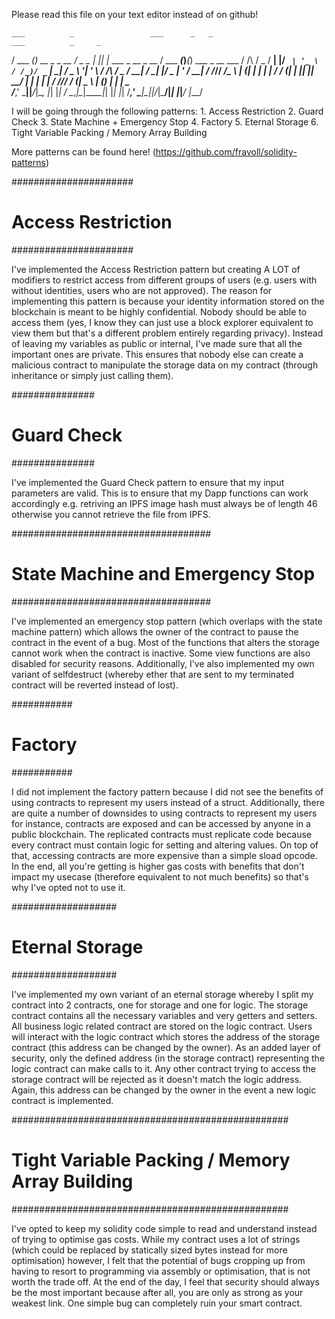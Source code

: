 Please read this file on your text editor instead of on github!


    ___          _                 ___      _   _                       ___          _     _                 
   /   \___  ___(_) __ _ _ __     / _ \__ _| |_| |_ ___ _ __ _ __      /   \___  ___(_)___(_) ___  _ __  ___ 
  / /\ / _ \/ __| |/ _` | '_ \   / /_)/ _` | __| __/ _ \ '__| '_ \    / /\ / _ \/ __| / __| |/ _ \| '_ \/ __|
 / /_//  __/\__ \ | (_| | | | | / ___/ (_| | |_| ||  __/ |  | | | |  / /_//  __/ (__| \__ \ | (_) | | | \__ \
/___,' \___||___/_|\__, |_| |_| \/    \__,_|\__|\__\___|_|  |_| |_| /___,' \___|\___|_|___/_|\___/|_| |_|___/
                   |___/                                                                                     

I will be going through the following patterns:
	1. Access Restriction
	2. Guard Check
	3. State Machine + Emergency Stop
	4. Factory
	5. Eternal Storage
	6. Tight Variable Packing / Memory Array Building

More patterns can be found here! (https://github.com/fravoll/solidity-patterns)

######################
# Access Restriction #
######################

I've implemented the Access Restriction pattern but creating A LOT of modifiers to restrict access from different groups of users (e.g. users with without identities, users who are not approved). The reason for implementing this pattern is because your identity information stored on the blockchain is meant to be highly confidential. Nobody should be able to access them (yes, I know they can just use a block explorer equivalent to view them but that's a different problem entirely regarding privacy). Instead of leaving my variables as public or internal, I've made sure that all the important ones are private. This ensures that nobody else can create a malicious contract to manipulate the storage data on my contract (through inheritance or simply just calling them).

###############
# Guard Check #
###############

I've implemented the Guard Check pattern to ensure that my input parameters are valid. This is to ensure that my Dapp functions can work accordingly e.g. retriving an IPFS image hash must always be of length 46 otherwise you cannot retrieve the file from IPFS. 

####################################
# State Machine and Emergency Stop #
####################################

I've implemented an emergency stop pattern (which overlaps with the state machine pattern) which allows the owner of the contract to pause the contract in the event of a bug. Most of the functions that alters the storage cannot work when the contract is inactive. Some view functions are also disabled for security reasons. Additionally, I've also implemented my own variant of selfdestruct (whereby ether that are sent to my terminated contract will be reverted instead of lost).

###########
# Factory #
###########

I did not implement the factory pattern because I did not see the benefits of using contracts to represent my users instead of a struct. Additionally, there are quite a number of downsides to using contracts to represent my users for instance, contracts are exposed and can be accessed by anyone in a public blockchain. The replicated contracts must replicate code because every contract must contain logic for setting and altering values. On top of that, accessing contracts are more expensive than a simple sload opcode. In the end, all you're getting is higher gas costs with benefits that don't impact my usecase (therefore equivalent to not much benefits) so that's why I've opted not to use it.

###################
# Eternal Storage #
###################

I've implemented my own variant of an eternal storage whereby I split my contract into 2 contracts, one for storage and one for logic. The storage contract contains all the necessary variables and very getters and setters. All business logic related contract are stored on the logic contract. Users will interact with the logic contract which stores the address of the storage contract (this address can be changed by the owner). As an added layer of security, only the defined address (in the storage contract) representing the logic contract can make calls to it. Any other contract trying to access the storage contract will be rejected as it doesn't match the logic address. Again, this address can be changed by the owner in the event a new logic contract is implemented.

##################################################
# Tight Variable Packing / Memory Array Building #
##################################################

I've opted to keep my solidity code simple to read and understand instead of trying to optimise gas costs. While my contract uses a lot of strings (which could be replaced by statically sized bytes instead for more optimisation) however, I felt that the potential of bugs cropping up from having to resort to programming via assembly or optimisation, that is not worth the trade off. At the end of the day, I feel that security should always be the most important because after all, you are only as strong as your weakest link. One simple bug can completely ruin your smart contract. 